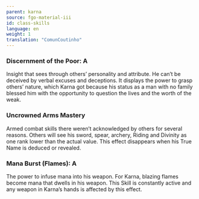 ```yaml
---
parent: karna
source: fgo-material-iii
id: class-skills
language: en
weight: 1
translation: "ComunCoutinho"
---
```


### Discernment of the Poor: A

Insight that sees through others’ personality and attribute.
He can’t be deceived by verbal excuses and deceptions.
It displays the power to grasp others’ nature, which Karna got because his status as a man with no family blessed him with the opportunity to question the lives and the worth of the weak.

### Uncrowned Arms Mastery

Armed combat skills there weren’t acknowledged by others for several reasons.
Others will see his sword, spear, archery, Riding and Divinity as one rank lower than the actual value. This effect disappears when his True Name is deduced or revealed.

### Mana Burst (Flames): A

The power to infuse mana into his weapon.
For Karna, blazing flames become mana that dwells in his weapon.
This Skill is constantly active and any weapon in Karna’s hands is affected by this effect.

